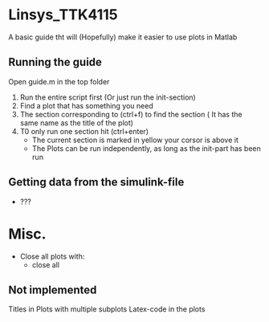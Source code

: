 # Linsys_TTK4115
A basic guide tht will (Hopefully) make it easier to use plots in Matlab

## Running the guide
Open guide.m in the top folder
1. Run the entire script first (Or just run the init-section)
2. Find a plot that has something you need
3. The section corresponding to  (ctrl+f) to find the section ( It has the same name as the title of the plot)
4. T0 only run one section hit (ctrl+enter)
    * The current section is marked in yellow  your corsor is above it 
    * The Plots can be run independently, as long as the init-part has been run


## Getting data from the simulink-file
 * ???


# Misc.
* Close all plots with:
    * close all

## Not implemented
Titles in Plots with multiple subplots
Latex-code in the plots
